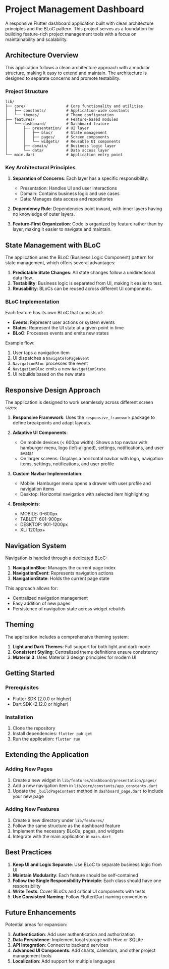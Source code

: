 # Project Management Dashboard

A responsive Flutter dashboard application built with clean architecture principles and the BLoC pattern. This project serves as a foundation for building feature-rich project management tools with a focus on maintainability and scalability.

## Architecture Overview

This application follows a clean architecture approach with a modular structure, making it easy to extend and maintain. The architecture is designed to separate concerns and promote testability.

### Project Structure

```
lib/
├── core/                  # Core functionality and utilities
│   ├── constants/         # Application-wide constants
│   └── themes/            # Theme configuration
├── features/              # Feature-based modules
│   └── dashboard/         # Dashboard feature
│       ├── presentation/  # UI layer
│       │   ├── bloc/      # State management
│       │   ├── pages/     # Screen components
│       │   └── widgets/   # Reusable UI components
│       ├── domain/        # Business logic layer
│       └── data/          # Data access layer
└── main.dart              # Application entry point
```

### Key Architectural Principles

1. **Separation of Concerns**: Each layer has a specific responsibility:
   - Presentation: Handles UI and user interactions
   - Domain: Contains business logic and use cases
   - Data: Manages data access and repositories

2. **Dependency Rule**: Dependencies point inward, with inner layers having no knowledge of outer layers.

3. **Feature-First Organization**: Code is organized by feature rather than by layer, making it easier to navigate and maintain.

## State Management with BLoC

The application uses the BLoC (Business Logic Component) pattern for state management, which offers several advantages:

1. **Predictable State Changes**: All state changes follow a unidirectional data flow.
2. **Testability**: Business logic is separated from UI, making it easier to test.
3. **Reusability**: BLoCs can be reused across different UI components.

### BLoC Implementation

Each feature has its own BLoC that consists of:

- **Events**: Represent user actions or system events
- **States**: Represent the UI state at a given point in time
- **BLoC**: Processes events and emits new states

Example flow:
1. User taps a navigation item
2. UI dispatches a `NavigateToPageEvent`
3. `NavigationBloc` processes the event
4. `NavigationBloc` emits a new `NavigationState`
5. UI rebuilds based on the new state

## Responsive Design Approach

The application is designed to work seamlessly across different screen sizes:

1. **Responsive Framework**: Uses the `responsive_framework` package to define breakpoints and adapt layouts.

2. **Adaptive UI Components**:
   - On mobile devices (< 600px width): Shows a top navbar with hamburger menu, logo (left-aligned), settings, notifications, and user avatar
   - On larger screens: Displays a horizontal navbar with logo, navigation items, settings, notifications, and user profile

3. **Custom Navbar Implementation**:
   - Mobile: Hamburger menu opens a drawer with user profile and navigation items
   - Desktop: Horizontal navigation with selected item highlighting

4. **Breakpoints**:
   - MOBILE: 0-600px
   - TABLET: 601-900px
   - DESKTOP: 901-1200px
   - XL: 1201px+

## Navigation System

Navigation is handled through a dedicated BLoC:

1. **NavigationBloc**: Manages the current page index
2. **NavigationEvent**: Represents navigation actions
3. **NavigationState**: Holds the current page state

This approach allows for:
- Centralized navigation management
- Easy addition of new pages
- Persistence of navigation state across widget rebuilds

## Theming

The application includes a comprehensive theming system:

1. **Light and Dark Themes**: Full support for both light and dark mode
2. **Consistent Styling**: Centralized theme definitions ensure consistency
3. **Material 3**: Uses Material 3 design principles for modern UI

## Getting Started

### Prerequisites

- Flutter SDK (2.0.0 or higher)
- Dart SDK (2.12.0 or higher)

### Installation

1. Clone the repository
2. Install dependencies: `flutter pub get`
3. Run the application: `flutter run`

## Extending the Application

### Adding New Pages

1. Create a new widget in `lib/features/dashboard/presentation/pages/`
2. Add a new navigation item in `lib/core/constants/app_constants.dart`
3. Update the `_buildPageContent` method in `dashboard_page.dart` to include your new page

### Adding New Features

1. Create a new directory under `lib/features/`
2. Follow the same structure as the dashboard feature
3. Implement the necessary BLoCs, pages, and widgets
4. Integrate with the main application in `main.dart`

## Best Practices

1. **Keep UI and Logic Separate**: Use BLoC to separate business logic from UI
2. **Maintain Modularity**: Each feature should be self-contained
3. **Follow the Single Responsibility Principle**: Each class should have one responsibility
4. **Write Tests**: Cover BLoCs and critical UI components with tests
5. **Use Consistent Naming**: Follow Flutter/Dart naming conventions

## Future Enhancements

Potential areas for expansion:

1. **Authentication**: Add user authentication and authorization
2. **Data Persistence**: Implement local storage with Hive or SQLite
3. **API Integration**: Connect to backend services
4. **Advanced UI Components**: Add charts, calendars, and other project management tools
5. **Localization**: Add support for multiple languages

